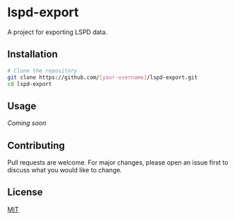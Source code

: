 # lspd-export

A project for exporting LSPD data.

## Installation

```bash
# Clone the repository
git clone https://github.com/[your-username]/lspd-export.git
cd lspd-export
```

## Usage

*Coming soon*

## Contributing

Pull requests are welcome. For major changes, please open an issue first to discuss what you would like to change.

## License

[MIT](https://choosealicense.com/licenses/mit/)
